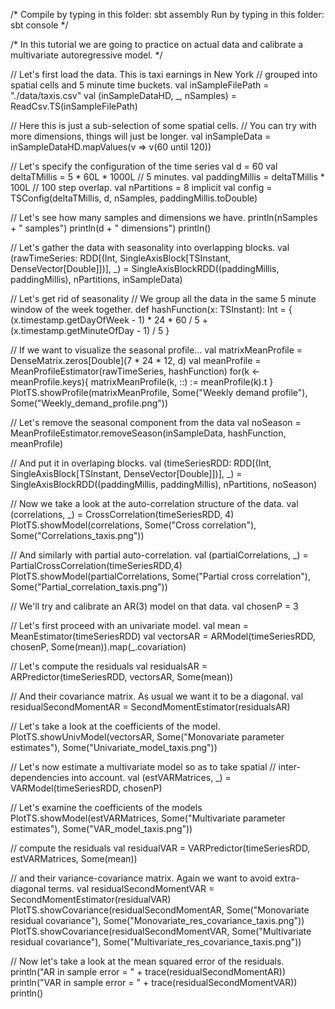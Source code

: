 /*
  Compile by typing in this folder: sbt assembly
  Run by typing in this folder: sbt console
*/

/*
In this tutorial we are going to practice on actual data
and calibrate a multivariate autoregressive model.
*/

// Let's first load the data. This is taxi earnings in New York
// grouped into spatial cells and 5 minute time buckets.
val inSampleFilePath = "./data/taxis.csv"
val (inSampleDataHD, _, nSamples) = ReadCsv.TS(inSampleFilePath)

// Here this is just a sub-selection of some spatial cells.
// You can try with more dimensions, things will just be longer.
val inSampleData = inSampleDataHD.mapValues(v => v(60 until 120))

// Let's specify the configuration of the time series
val d = 60
val deltaTMillis = 5 * 60L * 1000L // 5 minutes.
val paddingMillis  = deltaTMillis * 100L // 100 step overlap.
val nPartitions   = 8
implicit val config = TSConfig(deltaTMillis, d, nSamples, paddingMillis.toDouble)

// Let's see how many samples and dimensions we have.
println(nSamples + " samples")
println(d + " dimensions")
println()

// Let's gather the data with seasonality into overlapping blocks.
val (rawTimeSeries: RDD[(Int, SingleAxisBlock[TSInstant, DenseVector[Double]])], _) =
  SingleAxisBlockRDD((paddingMillis, paddingMillis), nPartitions, inSampleData)

// Let's get rid of seasonality
// We group all the data in the same 5 minute window of the week together.
def hashFunction(x: TSInstant): Int = {
    (x.timestamp.getDayOfWeek - 1) * 24 * 60 / 5 + (x.timestamp.getMinuteOfDay - 1) / 5
}

// If we want to visualize the seasonal profile...
val matrixMeanProfile = DenseMatrix.zeros[Double](7 * 24 * 12, d)
val meanProfile = MeanProfileEstimator(rawTimeSeries, hashFunction)
for(k <- meanProfile.keys){
  matrixMeanProfile(k, ::) := meanProfile(k).t
}
PlotTS.showProfile(matrixMeanProfile, Some("Weekly demand profile"), Some("Weekly_demand_profile.png"))

// Let's remove the seasonal component from the data
val noSeason = MeanProfileEstimator.removeSeason(inSampleData, hashFunction, meanProfile)

// And put it in overlaping blocks.
val (timeSeriesRDD: RDD[(Int, SingleAxisBlock[TSInstant, DenseVector[Double]])], _) =
  SingleAxisBlockRDD((paddingMillis, paddingMillis), nPartitions, noSeason)

// Now we take a look at the auto-correlation structure of the data.
val (correlations, _) = CrossCorrelation(timeSeriesRDD, 4)
PlotTS.showModel(correlations, Some("Cross correlation"), Some("Correlations_taxis.png"))

// And similarly with partial auto-correlation.
val (partialCorrelations, _) = PartialCrossCorrelation(timeSeriesRDD,4)
PlotTS.showModel(partialCorrelations, Some("Partial cross correlation"), Some("Partial_correlation_taxis.png"))

// We'll try and calibrate an AR(3) model on that data.
val chosenP = 3

// Let's first proceed with an univariate model.
val mean = MeanEstimator(timeSeriesRDD)
val vectorsAR = ARModel(timeSeriesRDD, chosenP, Some(mean)).map(_.covariation)

// Let's compute the residuals
val residualsAR = ARPredictor(timeSeriesRDD, vectorsAR, Some(mean))

// And their covariance matrix. As usual we want it to be a diagonal.
val residualSecondMomentAR = SecondMomentEstimator(residualsAR)

// Let's take a look at the coefficients of the model.
PlotTS.showUnivModel(vectorsAR, Some("Monovariate parameter estimates"), Some("Univariate_model_taxis.png"))

// Let's now estimate a multivariate model so as to take spatial
// inter-dependencies into account.
val (estVARMatrices, _) = VARModel(timeSeriesRDD, chosenP)

// Let's examine the coefficients of the models
PlotTS.showModel(estVARMatrices, Some("Multivariate parameter estimates"), Some("VAR_model_taxis.png"))

// compute the residuals
val residualVAR = VARPredictor(timeSeriesRDD, estVARMatrices, Some(mean))

// and their variance-covariance matrix. Again we want to avoid extra-diagonal terms.
val residualSecondMomentVAR = SecondMomentEstimator(residualVAR)
PlotTS.showCovariance(residualSecondMomentAR, Some("Monovariate residual covariance"), Some("Monovariate_res_covariance_taxis.png"))
PlotTS.showCovariance(residualSecondMomentVAR, Some("Multivariate residual covariance"), Some("Multivariate_res_covariance_taxis.png"))

// Now let's take a look at the mean squared error of the residuals.
println("AR in sample error = " + trace(residualSecondMomentAR))
println("VAR in sample error = " + trace(residualSecondMomentVAR))
println()